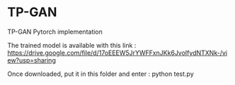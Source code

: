 # TP-GAN
TP-GAN Pytorch implementation

The trained model is available with this link :
https://drive.google.com/file/d/17oEEEW5JrYWFFxnJKk6JvoIfydNTXNk-/view?usp=sharing

Once downloaded, put it in this folder and enter :
python test.py